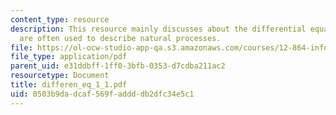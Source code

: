 ```yaml
---
content_type: resource
description: This resource mainly discusses about the differential equations which
  are often used to describe natural processes.
file: https://ol-ocw-studio-app-qa.s3.amazonaws.com/courses/12-864-inference-from-data-and-models-spring-2005/0503b9dadcaf569faddddb2dfc34e5c1_differen_eq_1_1.pdf
file_type: application/pdf
parent_uid: e31ddbff-1ff0-3bfb-0353-d7cdba211ac2
resourcetype: Document
title: differen_eq_1_1.pdf
uid: 0503b9da-dcaf-569f-addd-db2dfc34e5c1
---
```

